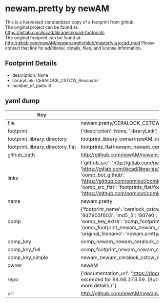 # newam.pretty by newAM  
This is a harvested standardized copy of a footprint from github.  
The original project can be found at:  
https://gitlab.com/kicad/libraries/kicad-footprints  
The original footprint can be found at:
http://gitlab.com/newAM/newam.pretty/blob/master/via.kicad_mod
Please consult that link for additional, details, files, and license information.  
## Footprint Details
* description: None  
* libraryLink: CERALOCK_CSTCW_Resonator  
* number_of_pads: 6  
## yaml dump  
| Key | Value |  
| --- | --- |  
| file | newam.pretty/CERALOCK_CSTCW_Resonator.kicad_mod |  
| footprint | {'description': None, 'libraryLink': 'CERALOCK_CSTCW_Resonator', 'number_of_pads': 6} |  
| footprint_library_directory | footprint_library_owner/newAM_newam.pretty |  
| footprint_library_directory_flat | footprints_flat/newam_newam_ceralock_cstcw_resonator/working |  
| github_path | http://github.com/newAM/newam.pretty/blob/master/CERALOCK_CSTCW_Resonator.kicad_mod |  
| links | {'github_src': 'http://gitlab.com/newAM/newam.pretty/blob/master/via.kicad_mod', 'github_src_repo': 'https://gitlab.com/kicad/libraries/kicad-footprints', 'oomp_bot': 'footprints/newam_newam_ceralock_cstcw_resonator/working', 'oomp_bot_github': 'https://github.com/oomlout/oomlout_oomp_footprint_bot/tree/main/footprints/newam_newam_ceralock_cstcw_resonator/working', 'oomp_src_flat': 'footprints_flat/footprints_flat/newam_newam_ceralock_cstcw_resonator/working', 'oomp_src_flat_github': 'https://github.com/oomlout/oomlout_oomp_footprint_src/tree/main/footprints_flat/newam_newam_ceralock_cstcw_resonator/working'} |  
| name | newam.pretty |  
| oomp | {'footprint_name': 'ceralock_cstcw_resonator', 'library_name': 'newam', 'md5': '8d7e03f603a89cfe877391ccab340046', 'md5_10': '8d7e03f603', 'md5_5': '8d7e0', 'md5_6': '8d7e03', 'oomp_key': 'oomp_newam_newam_ceralock_cstcw_resonator', 'oomp_key_extra': 'oomp_footprint_newam_newam_ceralock_cstcw_resonator', 'oomp_key_full': 'oomp_footprint_newam_newam_ceralock_cstcw_resonator_8d7e03', 'oomp_key_simple': 'newam_newam_ceralock_cstcw_resonator', 'original_filename': 'newam.pretty/CERALOCK_CSTCW_Resonator.kicad_mod', 'owner_name': 'newam'} |  
| oomp_key | oomp_newam_newam_ceralock_cstcw_resonator |  
| oomp_key_full | oomp_footprint_newam_newam_ceralock_cstcw_resonator |  
| oomp_key_simple | newam_newam_ceralock_cstcw_resonator |  
| owner | newAM |  
| repo | {'documentation_url': 'https://docs.github.com/rest/overview/resources-in-the-rest-api#rate-limiting', 'message': "API rate limit exceeded for 84.66.173.59. (But here's the good news: Authenticated requests get a higher rate limit. Check out the documentation for more details.)"} |  
| url | http://github.com/newAM/newam.pretty |  

